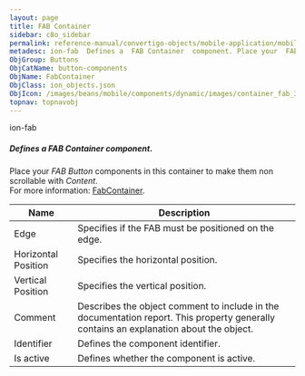 ```yaml
---
layout: page
title: FAB Container
sidebar: c8o_sidebar
permalink: reference-manual/convertigo-objects/mobile-application/mobile-components/button-components/fab-container/
metadesc: ion-fab  Defines a  FAB Container  component. Place your  FAB Button  components in this container to make them non scrollable with  Content .  For mo
ObjGroup: Buttons
ObjCatName: button-components
ObjName: FabContainer
ObjClass: ion_objects.json
ObjIcon: /images/beans/mobile/components/dynamic/images/container_fab_32x32.png
topnav: topnavobj
---
```

ion-fab<br/>

##### Defines a <i>FAB Container</i> component.<br/>
Place your <i>FAB Button</i> components in this container to make them non scrollable with <i>Content</i>.<br/>
 For more information: <a href='https://ionicframework.com/docs/v3/api/components/fab/FabContainer/'>FabContainer</a>.

Name | Description 
--- | ---
Edge | Specifies if the FAB must be positioned on the edge.
Horizontal Position | Specifies the horizontal position.
Vertical Position | Specifies the vertical position.
Comment | Describes the object comment to include in the documentation report.  This property generally contains an explanation about the object. 
Identifier | Defines the component identifier.  
Is active | Defines whether the component is active. 

